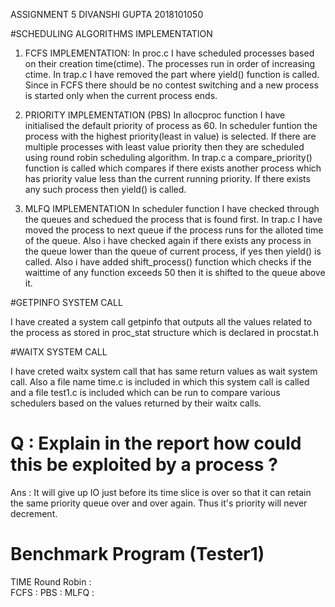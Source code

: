 
ASSIGNMENT 5
DIVANSHI GUPTA 
2018101050

#SCHEDULING ALGORITHMS IMPLEMENTATION

1. FCFS IMPLEMENTATION:
In proc.c I have scheduled processes based on their creation time(ctime). The processes run in order of increasing ctime.
In trap.c I have removed the part where yield() function is called. Since in FCFS there should be no contest switching and a new process is started only when the current process ends.

2. PRIORITY IMPLEMENTATION (PBS)
In allocproc function I have initialised the default priority of process as 60. In scheduler funtion the process with the highest priority(least in value) is selected. If there are multiple processes with least value priority then they are scheduled using round robin scheduling algorithm. In trap.c a compare_priority() function is called which compares if there exists another process which has priority value less than the current running priority. 
If there exists any such process then yield() is called.

3. MLFQ IMPLEMENTATION
    In scheduler function I have checked through the queues and schedued the process that is found first. In trap.c I have moved the process to next queue if the process runs for the alloted time of the queue. Also i have checked again if there exists any process in the queue lower than the queue of current process, if yes then yield() is called. Also i have added shift_process() function which checks if the waittime of any function exceeds 50 then it is shifted to the queue above it.


#GETPINFO SYSTEM CALL 

I have created a system call getpinfo that outputs all the values related to the process as stored in proc_stat structure which is declared in procstat.h

#WAITX SYSTEM CALL

I have creted waitx system call that has same return values as wait system call. Also a file name time.c is included in which this system call is called and a file test1.c is included which can be run to compare various schedulers based on the values returned by their waitx calls.

# Q : Explain in the report how could this be exploited by a process ?

Ans : It will give up IO just before its time slice is over so that it can retain the same priority queue over and over again. Thus it's priority will never decrement.

# Benchmark Program (Tester1)

TIME
Round Robin :  
FCFS :
PBS :
MLFQ :